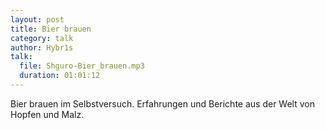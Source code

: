 ```yaml
---
layout: post
title: Bier brauen
category: talk
author: Hybr1s
talk:
  file: Shguro-Bier_brauen.mp3
  duration: 01:01:12
---
```


Bier brauen im Selbstversuch. Erfahrungen und Berichte aus der Welt von Hopfen und Malz. 